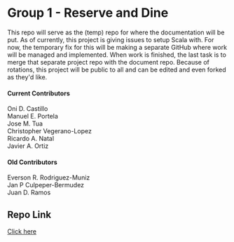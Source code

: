 # Group 1 - Reserve and Dine
This repo will serve as the (temp) repo for where the documentation will be put. As of currently, this project is giving issues to setup Scala with. For now, the temporary fix for this will be making a separate GitHub where work will be managed and implemented. When work is finished, the last task is to merge that separate project repo with the document repo. Because of rotations, this project will be public to all and can be edited and even forked as they'd like.  

#### Current Contributors
Oni D. Castillo      
Manuel E. Portela      
Jose M. Tua     
Christopher Vegerano-Lopez   
Ricardo A. Natal   
Javier A. Ortiz



#### Old Contributors
Everson R. Rodriguez-Muniz    
Jan P Culpeper-Bermudez    
Juan D. Ramos      


## Repo Link
[Click here](https://github.com/GrandDad7/Reserve_and_Dine)
